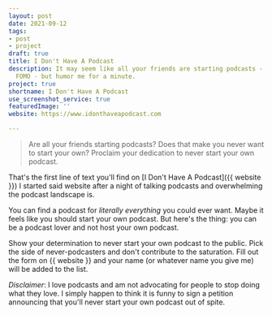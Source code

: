 ```yaml
---
layout: post
date: 2021-09-12
tags:
- post
- project
draft: true
title: I Don't Have A Podcast
description: It may seem like all your friends are starting podcasts - and you hate
  FOMO - but humor me for a minute.
project: true
shortname: I Don't Have A Podcast
use_screenshot_service: true
featuredImage: ''
website: https://www.idonthaveapodcast.com

---
```

> Are all your friends starting podcasts? Does that make you never want to start your own? Proclaim your dedication to never start your own podcast.

That's the first line of text you'll find on [I Don't Have A Podcast]({{ website }}) I started said website after a night of talking podcasts and overwhelming the podcast landscape is.

You can find a podcast for _literally everything_ you could ever want. Maybe it feels like you should start your own podcast. But here's the thing: you can be a podcast lover and not host your own podcast.

Show your determination to never start your own podcast to the public. Pick the side of never-podcasters and don't contribute to the saturation. Fill out the form on {{ website }} and your name (or whatever name you give me) will be added to the list.

_Disclaimer_: I love podcasts and am not advocating for people to stop doing what they love. I simply happen to think it is funny to sign a petition announcing that you'll never start your own podcast out of spite.
